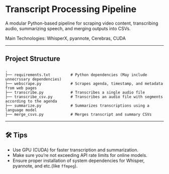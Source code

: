 # Transcript Processing Pipeline

A modular Python-based pipeline for scraping video content, transcribing audio, summarizing speech, and merging outputs into CSVs.

Main Technologies: WhisperX, pyannote, Cerebras, CUDA

---

## Project Structure

```
.
├── requirements.txt         # Python dependencies (May include unnecrssary dependencies)
├── webscrape.py             # Scrapes agenda, timestamp, and metadata from web pages
├── transcribe.py            # Transcribes a single audio file
├── transcribe_csv.py        # Transcribes an audio file with segments according to the agenda
├── summarize.py             # Summarizes transcriptions using a language model
├── merge_csvs.py            # Merges transcript and summary CSVs
```

---

## 🛠 Tips

- Use GPU (CUDA) for faster transcription and summarization.
- Make sure you’re not exceeding API rate limits for online models.
- Ensure proper installation of system dependencies for Whisper, pyannote, and etc.(like `ffmpeg`).